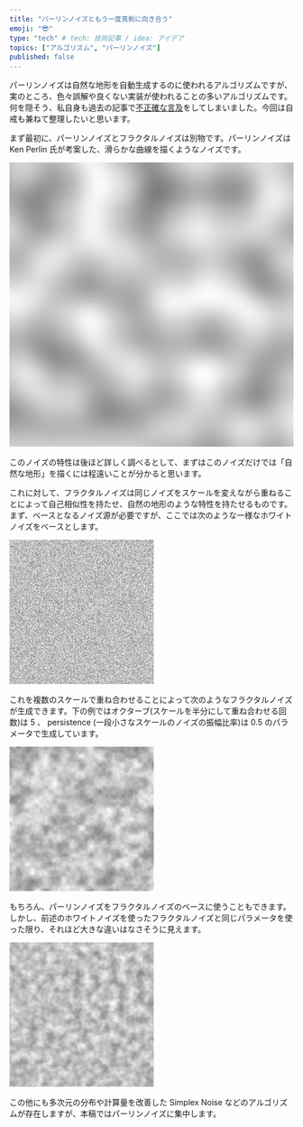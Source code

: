 ```yaml
---
title: "パーリンノイズともう一度真剣に向き合う"
emoji: "😎"
type: "tech" # tech: 技術記事 / idea: アイデア
topics: ["アルゴリズム", "パーリンノイズ"]
published: false
---
```


パーリンノイズは自然な地形を自動生成するのに使われるアルゴリズムですが、実のところ、色々誤解や良くない実装が使われることの多いアルゴリズムです。何を隠そう、私自身も過去の記事で[不正確な言及](https://zenn.dev/msakuta/articles/ef996762a9daf2)をしてしまいました。今回は自戒も兼ねて整理したいと思います。

まず最初に、パーリンノイズとフラクタルノイズは別物です。パーリンノイズは Ken Perlin 氏が考案した、滑らかな曲線を描くようなノイズです。

![Perlin noise](/images/noise.jpg)

このノイズの特性は後ほど詳しく調べるとして、まずはこのノイズだけでは「自然な地形」を描くには程遠いことが分かると思います。

これに対して、フラクタルノイズは同じノイズをスケールを変えながら重ねることによって自己相似性を持たせ、自然の地形のような特性を持たせるものです。まず、ベースとなるノイズ源が必要ですが、ここでは次のような一様なホワイトノイズをベースとします。

![White noise](/images/white-noise.png)

これを複数のスケールで重ね合わせることによって次のようなフラクタルノイズが生成できます。下の例ではオクターブ(スケールを半分にして重ね合わせる回数)は 5 、 persistence (一段小さなスケールのノイズの振幅比率)は 0.5 のパラメータで生成しています。

![White fractal noise](/images/white-fractal-noise.png)

もちろん、パーリンノイズをフラクタルノイズのベースに使うこともできます。しかし、前述のホワイトノイズを使ったフラクタルノイズと同じパラメータを使った限り、それほど大きな違いはなさそうに見えます。

![Perlin fractal noise](/images/perlin-fractal-noise.png)

この他にも多次元の分布や計算量を改善した Simplex Noise などのアルゴリズムが存在しますが、本稿ではパーリンノイズに集中します。
